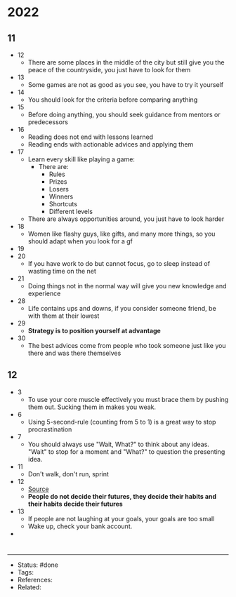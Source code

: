 # 2022

## 11
- 12
	- There are some places in the middle of the city but still give you the peace of the countryside, you just have to look for them
- 13
	- Some games are not as good as you see, you have to try it yourself
- 14
	- You should look for the criteria before comparing anything
- 15
	- Before doing anything, you should seek guidance from mentors or predecessors
- 16
	- Reading does not end with lessons learned
	- Reading ends with actionable advices and applying them
- 17
	- Learn every skill like playing a game:
		- There are:
			- Rules
			- Prizes
			- Losers
			- Winners
			- Shortcuts
			- Different levels
	- There are always opportunities around, you just have to look harder
- 18
	- Women like flashy guys, like gifts, and many more things, so you should adapt when you look for a gf
- 19
- 20
	- If you have work to do but cannot focus, go to sleep instead of wasting time on the net
- 21
	- Doing things not in the normal way will give you new knowledge and experience
- 28
	- Life contains ups and downs, if you consider someone friend, be with them at their lowest
- 29
	- **Strategy is to position yourself at advantage**
- 30
	- The best advices come from people who took someone just like you there and was there themselves

## 12
- 3
	- To use your core muscle effectively you must brace them by pushing them out. Sucking them in makes you weak.
- 6
	- Using 5-second-rule (counting from 5 to 1) is a great way to stop procrastination
- 7
	- You should always use "Wait, What?" to think about any ideas. "Wait" to stop for a moment and "What?" to question the presenting idea.
- 11
	- Don't walk, don't run, sprint
- 12
	- [Source](https://twitter.com/PsycheWizard/status/1602198608606269441)
	- **People do not decide their futures, they decide their habits and their habits decide their futures**
- 13
	- If people are not laughing at your goals, your goals are too small
	- Wake up, check your bank account.
- 

#
---
- Status: #done
- Tags:
- References:
- Related:
